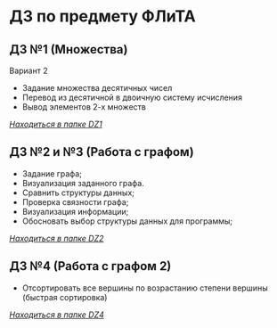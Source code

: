 # ДЗ по предмету ФЛиТА

ДЗ №1 (Множества)
---
Вариант 2
- Задание множества десятичных чисел
- Перевод из десятичной в двоичную систему исчисления
- Вывод элементов 2-х множеств

*[Находиться в папке DZ1](https://github.com/Starovoytov01/why_are_we_here-/DZ1/)*

ДЗ №2 и №3 (Работа с графом)
---
- Задание графа;
- Визуализация заданного графа.
- Сравнить структуры данных;
- Проверка связности графа;
- Визуализация информации;
- Обосновать выбор структуры данных для программы;

*[Находиться в папке DZ2](https://github.com/Starovoytov01/why_are_we_here-/DZ2/)*

ДЗ №4 (Работа с графом 2)
---
- Отсортировать все вершины по возрастанию степени вершины (быстрая сортировка)

*[Находиться в папке DZ4](https://github.com/Starovoytov01/why_are_we_here-/DZ4/)*
